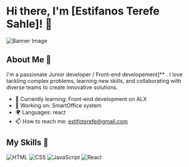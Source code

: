 # Hi there, I'm [Estifanos Terefe Sahle]! 👋

![Banner Image](your_banner_image_url_here)

## About Me 🚀

I'm a passionate Junior developer / Front-end developement]** . I love tackling complex problems, learning new skills, and collaborating with diverse teams to create innovative solutions.

- 🌱 Currently learning: Front-end development on ALX
- 🔭 Working on: SmartOffice system
- 🌍 Languages: react
- 📫 How to reach me: estifoterefe@gmail.com

## My Skills 🧠

![HTML](https://img.shields.io/badge/-HTML-E34F26?style=flat-square&logo=html5&logoColor=white)
![CSS](https://img.shields.io/badge/-CSS-1572B6?style=flat-square&logo=css3&logoColor=white)
![JavaScript](https://img.shields.io/badge/-JavaScript-F7DF1E?style=flat-square&logo=javascript&logoColor=black)
![React](https://img.shields.io/badge/-React-61DAFB?style=flat-square&logo=react&logoColor=black)




